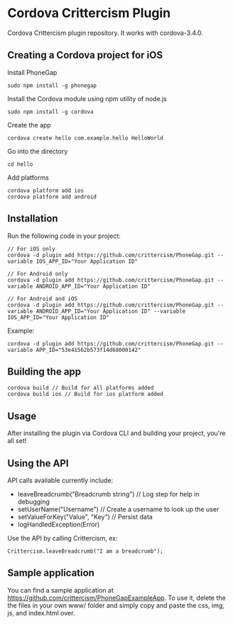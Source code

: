 # Cordova Crittercism Plugin

Cordova Crittercism plugin repository. It works with cordova-3.4.0.

## Creating a Cordova project for iOS

Install PhoneGap

```
sudo npm install -g phonegap
```

Install the Cordova module using npm utility of node.js

```
sudo npm install -g cordova
```

Create the app

```
cordova create hello com.example.hello HelloWorld
```

Go into the directory

```
cd hello
```

Add platforms

```
cordova platform add ios
cordova platform add android
```

## Installation

Run the following code in your project:

```
// For iOS only
cordova -d plugin add https://github.com/crittercism/PhoneGap.git --variable IOS_APP_ID="Your Application ID"

// For Android only
cordova -d plugin add https://github.com/crittercism/PhoneGap.git --variable ANDROID_APP_ID="Your Application ID"

// For Android and iOS
cordova -d plugin add https://github.com/crittercism/PhoneGap.git --variable ANDROID_APP_ID="Your Application ID" --variable IOS_APP_ID="Your Application ID"
```

Example:

```
cordova -d plugin add https://github.com/crittercism/PhoneGap.git --variable APP_ID="53e41562b573f14d68000142"

```

## Building the app

```
cordova build // Build for all platforms added
cordova build ios // Build for ios platform added
```

## Usage

After installing the plugin via Cordova CLI and building your project, you're all set!

## Using the API

API calls avaliable currently include:
- leaveBreadcrumb("Breadcrumb string") // Log step for help in debugging
- setUserName("Username") // Create a username to look up the user
- setValueForKey("Value", "Key") // Persist data
- logHandledException(Error)

Use the API by calling Crittercism, ex:

```
Crittercism.leaveBreadcrumb("I am a breadcrumb");
```

## Sample application

You can find a sample application at https://github.com/crittercism/PhoneGapExampleApp. To use it, delete the the files in your own www/ folder and simply copy and paste the css, img, js, and index.html over.


